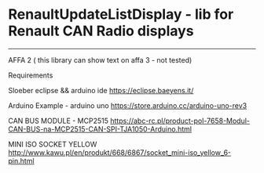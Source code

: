 # RenaultUpdateListDisplay - lib for Renault CAN Radio displays
_____________________________________________________________________
 AFFA 2 ( this library can show text on affa 3 - not tested)

 Requirements

 Sloeber eclipse && arduino ide
 https://eclipse.baeyens.it/

 Arduino 
 Example - arduino uno 
 https://store.arduino.cc/arduino-uno-rev3
  
 CAN BUS MODULE - MCP2515
 https://abc-rc.pl/product-pol-7658-Modul-CAN-BUS-na-MCP2515-CAN-SPI-TJA1050-Arduino.html

 MINI ISO SOCKET YELLOW 
 http://www.kawu.pl/en/produkt/668/6867/socket_mini-iso_yellow_6-pin.html
